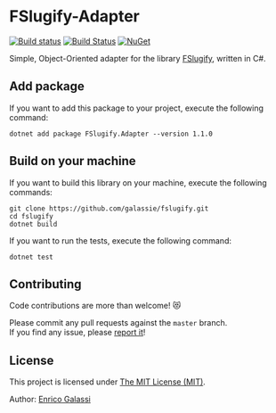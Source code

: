 # FSlugify-Adapter

[![Build status](https://ci.appveyor.com/api/projects/status/7xa66bc8a9ruw5wm?svg=true)](https://ci.appveyor.com/project/galassie/fslugify-adapter) [![Build Status](https://travis-ci.org/galassie/fslugify-adapter.svg?branch=master)](https://travis-ci.org/galassie/fslugify-adapter) [![NuGet](https://img.shields.io/nuget/v/FSlugify.Adapter.svg)](https://nuget.org/packages/FSlugify.Adapter)

Simple, Object-Oriented adapter for the library [FSlugify](https://github.com/galassie/fslugify), written in C#.

## Add package

If you want to add this package to your project, execute the following command:

``` shell
dotnet add package FSlugify.Adapter --version 1.1.0
```

## Build on your machine

If you want to build this library on your machine, execute the following commands:

``` shell
git clone https://github.com/galassie/fslugify.git
cd fslugify
dotnet build
```

If you want to run the tests, execute the following command:

``` shell
dotnet test
```

## Contributing

Code contributions are  more than welcome! 😻

Please commit any pull requests against the `master` branch.  
If you find any issue, please [report it](https://github.com/galassie/fslugify-adapter/issues)!

## License

This project is licensed under [The MIT License (MIT)](https://raw.githubusercontent.com/galassie/fslugify-adapter/master/LICENSE.md).

Author: [Enrico Galassi](https://twitter.com/enricogalassi88)
